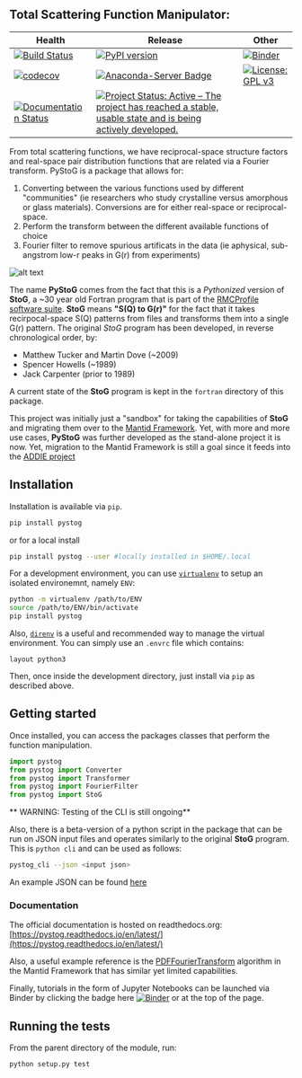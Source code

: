 Total Scattering Function Manipulator:
-----------------------------------------------------------

| Health | Release | Other  |
|--------|---------|------------|
| [![Build Status](https://img.shields.io/endpoint.svg?url=https%3A%2F%2Factions-badge.atrox.dev%2Fneutrons%2Fpystog%2Fbadge%3Fref%3Dmaster&style=plastic)](https://actions-badge.atrox.dev/neutrons/pystog/goto?ref=master) | [![PyPI version](https://badge.fury.io/py/pystog.svg)](https://badge.fury.io/py/pystog) | [![Binder](https://mybinder.org/badge_logo.svg)](https://mybinder.org/v2/gh/neutrons/pystog/master?filepath=tutorials) |
| [![codecov](https://codecov.io/gh/neutrons/pystog/branch/master/graph/badge.svg)](https://codecov.io/gh/neutrons/pystog) | [![Anaconda-Server Badge](https://anaconda.org/neutrons/pystog/badges/version.svg)](https://anaconda.org/neutrons/pystog)| [![License: GPL v3](https://img.shields.io/badge/License-GPLv3-blue.svg)](https://www.gnu.org/licenses/gpl-3.0)  |
|[![Documentation Status](https://readthedocs.org/projects/pystog/badge/?version=latest)](https://pystog.readthedocs.io/en/latest/?badge=latest) | [![Project Status: Active – The project has reached a stable, usable state and is being actively developed.](https://www.repostatus.org/badges/latest/active.svg)](https://www.repostatus.org/#active) |  |

From total scattering functions, we have reciprocal-space structure factors and real-space pair distribution functions that are related via a Fourier transform.
PyStoG is a package that allows for:
1. Converting between the various functions used by different "communities" (ie researchers who study crystalline versus amorphous or glass materials). Conversions are for either real-space or reciprocal-space.
2. Perform the transform between the different available functions of choice
3. Fourier filter to remove spurious artificats in the data (ie aphysical, sub-angstrom low-r peaks in G(r) from experiments)

![alt text](https://raw.githubusercontent.com/neutrons/pystog/master/images/sofq_to_gofr.png)


The name **PyStoG** comes from the fact that this is a _Pythonized_ version of **StoG**, a ~30 year old Fortran program that is part of the [RMCProfile software suite](http://www.rmcprofile.org/Main_Page).
**StoG** means **"S(Q) to G(r)"** for the fact that it takes recirpocal-space S(Q) patterns from files and transforms them into a single G(r) pattern.
The original *StoG* program has been developed, in reverse chronological order, by:

 * Matthew Tucker and Martin Dove (~2009)
 * Spencer Howells (~1989)
 * Jack Carpenter (prior to 1989)
 
 A current state of the **StoG** program is kept in the `fortran` directory of this package.

This project was initially just a "sandbox" for taking the capabilities of **StoG** and migrating them over to the [Mantid Framework](https://github.com/mantidproject/mantid).
Yet, with more and more use cases, **PyStoG** was further developed as the stand-alone project it is now.
Yet, migration to the Mantid Framework is still a goal since it feeds into the [ADDIE project](https://github.com/neutrons/addie)

## Installation

Installation is available via `pip`. 

```bash 
pip install pystog
```

or for a local install
```bash
pip install pystog --user #locally installed in $HOME/.local
```
For a development environment, you can use [`virtualenv`](https://virtualenv.pypa.io/en/latest/) to setup an isolated environemnt, namely `ENV`:

```bash
python -m virtualenv /path/to/ENV
source /path/to/ENV/bin/activate
pip install pystog
```

Also, [`direnv`](https://github.com/direnv/direnv) is a useful and recommended way to manage the virtual environment.
You can simply use an `.envrc` file which contains:

`layout python3`

Then, once inside the development directory, just install via `pip` as described above.

## Getting started

Once installed, you can access the packages classes that perform the function manipulation. 

```python
import pystog
from pystog import Converter
from pystog import Transformer
from pystog import FourierFilter
from pystog import StoG
```
** WARNING: Testing of the CLI is still ongoing**

Also, there is a beta-version of a python script in the package that can be run on JSON input files and operates similarly to the original **StoG** program.
This is `python cli` and can be used as follows:

```bash
pystog_cli --json <input json>
```
An example JSON can be found [here](https://github.com/neutrons/pystog/blob/master/data/examples/argon_pystog.json)

### Documentation
The official documentation is hosted on readthedocs.org: [https://pystog.readthedocs.io/en/latest/](https://pystog.readthedocs.io/en/latest/)

Also, a useful example reference is the [PDFFourierTransform](http://docs.mantidproject.org/nightly/algorithms/PDFFourierTransform-v1.html) algorithm in the Mantid Framework that has similar yet limited capabilities.

Finally, tutorials in the form of Jupyter Notebooks can be launched via Binder by clicking the badge here [![Binder](https://mybinder.org/badge_logo.svg)](https://mybinder.org/v2/gh/neutrons/pystog/master?filepath=tutorials) or at the top of the page.

## Running the tests
From the parent directory of the module, run:

```bash
python setup.py test
```
